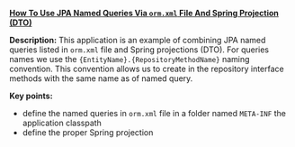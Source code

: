 **[How To Use JPA Named Queries Via `orm.xml` File And Spring Projection (DTO)](https://github.com/andreipall/Spring-Boot-JPA/tree/master/HibernateSpringBootDtoSpringProjectionOrmXmlNamedQuery)**
 
**Description:** This application is an example of combining JPA named queries listed in `orm.xml` file and Spring projections (DTO). For queries names we use the `{EntityName}.{RepositoryMethodName}` naming convention. This convention allows us to create in the repository interface methods with the same name as of named query.
  
**Key points:**
- define the named queries in `orm.xml` file in a folder named `META-INF` the application classpath 
- define the proper Spring projection
